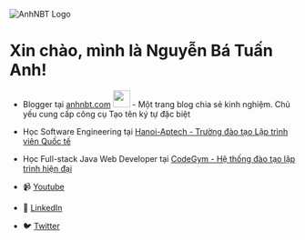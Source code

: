 ![AnhNBT Logo](https://anhnbt.com/images/logo-anhnbt.png)
# Xin chào, mình là Nguyễn Bá Tuấn Anh!</h2>
- Blogger tại [anhnbt.com](https://anhnbt.com/) <img src="https://media.giphy.com/media/WUlplcMpOCEmTGBtBW/giphy.gif" width="30"> - Một trang blog chia sẻ kinh nghiệm. Chủ yếu cung cấp công cụ Tạo tên ký tự đặc biệt
- Học Software Engineering tại [Hanoi-Aptech - Trường đào tạo Lập trình viên Quốc tế](https://aptech.vn/)
- Học Full-stack Java Web Developer tại [CodeGym - Hệ thống đào tạo lập trình hiện đại](https://codegym.vn/)


- 📹 [Youtube](https://www.youtube.com/channel/UCKoiCMAQotSZf-_zwSxlSjw)
- 🔗 [LinkedIn](https://www.linkedin.com/in/anhnbt/)
- 🐦 [Twitter](https://twitter.com/anhnbtdotcom)
